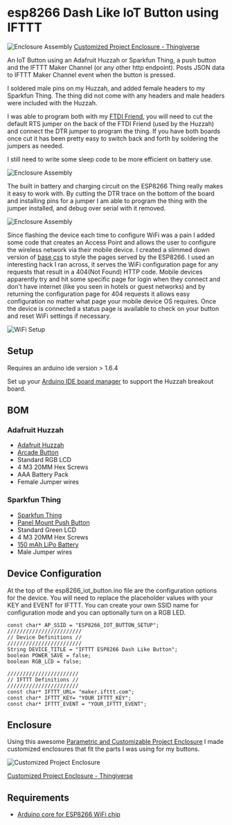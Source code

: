 # esp8266 Dash Like IoT Button using IFTTT

![Enclosure Assembly](http://garthvh.com/assets/img/esp8266/sparkfun_thing.jpg "Thing Enclosure")
[Customized Project Enclosure - Thingiverse](http://www.thingiverse.com/thing:981124)

An IoT Button using an Adafruit Huzzah or Sparkfun Thing, a push button and the IFTTT Maker Channel (or any other http endpoint).  Posts JSON data to IFTTT Maker Channel event when the button is pressed.

I soldered male pins on my Huzzah, and added female headers to my Sparkfun Thing. The thing did not come with any headers and male headers were included with the Huzzah.

I was able to program both with my [FTDI Friend](https://www.adafruit.com/product/284), you will need to cut the default RTS jumper on the back of the FTDI Friend (used by the Huzzah) and connect the DTR jumper to program the thing. If you have both boards once cut it has been pretty easy to switch back and forth by soldering the jumpers as needed.

I still need to write some sleep code to be more efficient on battery use.

![Enclosure Assembly](http://garthvh.com/assets/img/esp8266/button_assembly.jpg "Huzzah Assembly")

The built in battery and charging circuit on the ESP8266 Thing really makes it easy to work with. By cutting the DTR trace on the bottom of the board and installing pins for a jumper I am able to program the thing with the jumper installed, and debug over serial with it removed.

![Enclosure Assembly](http://garthvh.com/assets/img/esp8266/sparkfun_thing_circuit.jpg "Thing Assembly")

Since flashing the device each time to configure WiFi was a pain I added some code that creates an Access Point and allows the user to configure the wireless network via their mobile device. I created a slimmed down version of [base css](http://getbase.org/) to style the pages served by the ESP8266. I used an interesting hack I ran across, it serves the WiFi configuration page for any requests that result in a 404(Not Found) HTTP code. Mobile devices apparently try and hit some specific page for login when they connect and don't have internet (like you seen in hotels or guest networks) and by returning the configuration page for 404 requests it allows easy configuration no matter what page your mobile device OS requires. Once the device is connected a status page is available to check on your button and reset WiFi settings if necessary.

![WiFi Setup](http://garthvh.com/assets/img/esp8266/wifi_setup_all.png "WiFi Setup")

## Setup
Requires an arduino ide version > 1.6.4

Set up your [Arduino IDE board manager](https://learn.adafruit.com/adafruit-huzzah-esp8266-breakout/using-arduino-ide)  to support the Huzzah breakout board.

## BOM

### Adafruit Huzzah

* [Adafruit Huzzah](https://www.adafruit.com/products/2471)
* [Arcade Button](https://www.sparkfun.com/products/9339)
* Standard RGB LCD
* 4 M3 20MM Hex Screws
* AAA Battery Pack
* Female Jumper wires

### Sparkfun Thing

* [Sparkfun Thing](https://www.sparkfun.com/products/13231)
* [Panel Mount Push Button](https://www.adafruit.com/products/1504)
* Standard Green LCD
* 4 M3 20MM Hex Screws
* [150 mAh LiPo Battery](https://www.adafruit.com/product/1317)
* Male Jumper wires

## Device Configuration

At the top of the esp8266_iot_button.ino file are the configuration options for the device. You will need to replace the placeholder values with your KEY and EVENT for IFTTT. You can create your own SSID name for configuration mode and you can optionally turn on a RGB LED.

    const char* AP_SSID = "ESP8266_IOT_BUTTON_SETUP";
    ////////////////////////
    // Device Definitions //
    ////////////////////////
    String DEVICE_TITLE = "IFTTT ESP8266 Dash Like Button";
    boolean POWER_SAVE = false;
    boolean RGB_LCD = false;

    ///////////////////////
    // IFTTT Definitions //
    ///////////////////////
    const char* IFTTT_URL= "maker.ifttt.com";
    const char* IFTTT_KEY= "YOUR IFTTT_KEY";
    const char* IFTTT_EVENT = "YOUR_IFTTT_EVENT";

## Enclosure
Using this awesome [Parametric and Customizable Project Enclosure](http://www.thingiverse.com/thing:155001) I made customized enclosures that fit the parts I was using for my buttons.

![Customized  Project Enclosure](http://garthvh.com/assets/img/esp8266/button_enclosure_green.jpg "Customized Project Enclosure")

[Customized Project Enclosure - Thingiverse](http://www.thingiverse.com/thing:941755)

## Requirements

* [Arduino core for ESP8266 WiFi chip](https://github.com/esp8266/Arduino)
